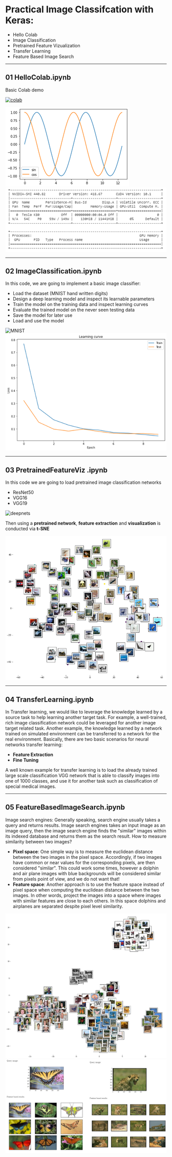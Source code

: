 # Practical Image Classifcation with Keras:

- Hello Colab
- Image Classification
- Pretrained Feature Vizualization
- Transfer Learning
- Feature Based Image Search

---

## 01 HelloColab.ipynb

Basic Colab demo

[![colab](https://img.youtube.com/vi/inN8seMm7UI/0.jpg)](https://www.youtube.com/watch?v=inN8seMm7UI)

![colab ex01](images/colab01.png)
![colab ex01](images/colab02.png)

---
## 02 ImageClassification.ipynb

In this code, we are going to implement a basic image classifier:
- Load the dataset (MNIST hand written digits)
- Design a deep learning model and inspect its learnable parameters
- Train the model on the training data and inspect learning curves
- Evaluate the trained model on the never seen testing data
- Save the model for later use
- Load and use the model

![MNIST](https://upload.wikimedia.org/wikipedia/commons/2/27/MnistExamples.png)
![class ex01](images/class02.png)

---
## 03 PretrainedFeatureViz .ipynb

In this code we are going to load pretrained image classification networks
- ResNet50
- VGG16
- VGG19

![deepnets](https://imgur.com/nyYh5xH.jpg)

Then using a **pretrained network**, **feature extraction** and **visualization** is conducted via **t-SNE**

![tsne](images/featsviz01.png)

---
## 04 TransferLearning.ipynb

In Transfer learning, we would like to leverage the knowledge learned by a source task to help learning another target task. For example, a well-trained, rich image classification network could be leveraged for another image target related task. Another example, the knowledge learned by a network trained on simulated environment can be transferred to a network for the real environment. Basically, there are two basic scenarios for neural networks transfer learning: 
- **Feature Extraction** 
- **Fine Tuning**   

A well known example for transfer learning is to load the already trained large scale classification VGG network that is able to classify images into one of 1000 classes, and use it for another task such as classification of special medical images.

---
## 05 FeatureBasedImageSearch.ipynb

Image search engines: Generally speaking, search engine usually takes a query and returns results. Image search engines takes an input image as an image query, then the image search engine finds the "similar" images within its indexed database and returns them as the search result. How to measure similarity between two images?
- **Pixel space**: One simple way is to measure the euclidean distance between the two images in the pixel space. Accordingly, if two images have common or near values for the corresponding pixels, are then considered "similar". This could work some times, however a dolphin and air plane images with blue backgrounds will be considered similar from pixels point of view, and we do not want that!
- **Feature space**: Another approach is to use the feature space instead of pixel space when computing the euclidean distance between the two images. In other words, project the images into a space where images with similar features are close to each others. In this space dolphins and airplanes are separated despite pixel level similarity.

![search tsne](images/search01.png)
![search results](images/search02.png)
